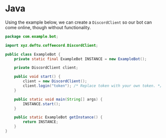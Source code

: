 # Java
Using the example below, we can create a `DiscordClient` so our bot can come online, though without functionality.
```java
package com.example.bot;

import xyz.deftu.coffeecord.DiscordClient;

public class ExampleBot {
    private static final ExampleBot INSTANCE = new ExampleBot();

    private DiscordClient client;

    public void start() {
        client = new DiscordClient();
        client.login("token"); /* Replace token with your own token. */
    }

    public static void main(String[] args) {
        INSTANCE.start();
    }

    public static ExampleBot getInstance() {
        return INSTANCE;
    }
}
```
